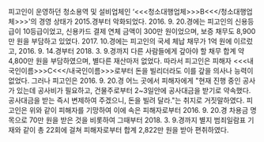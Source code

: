 피고인이 운영하던 청소용역 및 설비업체인 ‘<<<청소대행업체>>>B<<</청소대행업체>>>'의 경영 상태가 2015.경부터 악화되었다. 2016. 9. 20.경에는 피고인의 신용등급이 10등급이었고, 신용카드 결제 연체 금액이 300만 원이었으며, 보증 채무도 8,900만 원을 부담하고 있었다. 2017. 10.경에는 피고인의 국세 체납 채무가 1억 원에 이르렀고, 2016. 9. 14.경부터 2018. 3. 9.경까지 다른 사람들에게 갚아야 할 채무 합계 약 4,800만 원을 부담하였으며, 별다른 재산마저 없었다. 따라서 피고인은 피해자 <<<내국인이름>>>C<<</내국인이름>>>로부터 돈을 빌리더라도 이를 갚을 의사나 능력이 없었다.
그러나 피고인은 2016. 9. 20.경 어느 곳에서 피해자에게 "현재 진행 중인 공사가 있는데 공사비가 필요하고, 건물주로부터 2~3일안에 공사대금을 받기로 약속했다. 공사대금을 받는 즉시 변제하여 주겠으니, 돈을 빌려 달라."는 취지로 거짓말하였다.
피고인은 위와 같이 피해자를 기망하여 이에 속은 피해자로부터 2016. 9. 20.경 차용금 명목으로 70만 원을 받은 것을 비롯하여 그때부터 2018. 3. 9.경까지 별지 범죄일람표 기재와 같이 총 22회에 걸쳐 피해자로부터 합계 2,822만 원을 받아 편취하였다.
